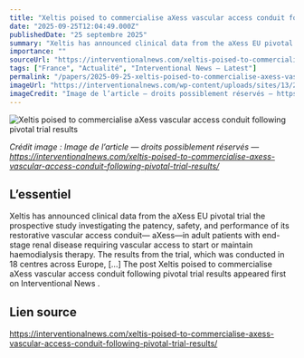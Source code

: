 ```yaml
---
title: "Xeltis poised to commercialise aXess vascular access conduit following pivotal trial results"
date: "2025-09-25T12:04:49.000Z"
publishedDate: "25 septembre 2025"
summary: "Xeltis has announced clinical data from the aXess EU pivotal trial the prospective study investigating the patency, safety, and performance of its restorative vascular access conduit— aXess—in adult patients with end-stage renal disease requiring vascular access to start or maintain haemodialysis therapy. The results from the trial, which was conducted in 18 centres across Europe, [&#8230;] The post Xeltis poised to commercialise aXess vascular access conduit following pivotal trial results appeared first on Interventional News ."
importance: ""
sourceUrl: "https://interventionalnews.com/xeltis-poised-to-commercialise-axess-vascular-access-conduit-following-pivotal-trial-results/"
tags: ["France", "Actualité", "Interventional News — Latest"]
permalink: "/papers/2025-09-25-xeltis-poised-to-commercialise-axess-vascular-access-conduit-following-pivotal-trial-results"
imageUrl: "https://interventionalnews.com/wp-content/uploads/sites/13/2025/01/new-xeltis-axess-pic-featured.jpg"
imageCredit: "Image de l’article — droits possiblement réservés — https://interventionalnews.com/xeltis-poised-to-commercialise-axess-vascular-access-conduit-following-pivotal-trial-results/"
---
```


![Xeltis poised to commercialise aXess vascular access conduit following pivotal trial results](https://interventionalnews.com/wp-content/uploads/sites/13/2025/01/new-xeltis-axess-pic-featured.jpg)

*Crédit image : Image de l’article — droits possiblement réservés — https://interventionalnews.com/xeltis-poised-to-commercialise-axess-vascular-access-conduit-following-pivotal-trial-results/*

## L’essentiel

Xeltis has announced clinical data from the aXess EU pivotal trial the prospective study investigating the patency, safety, and performance of its restorative vascular access conduit— aXess—in adult patients with end-stage renal disease requiring vascular access to start or maintain haemodialysis therapy. The results from the trial, which was conducted in 18 centres across Europe, [&#8230;] The post Xeltis poised to commercialise aXess vascular access conduit following pivotal trial results appeared first on Interventional News .

## Lien source

https://interventionalnews.com/xeltis-poised-to-commercialise-axess-vascular-access-conduit-following-pivotal-trial-results/
